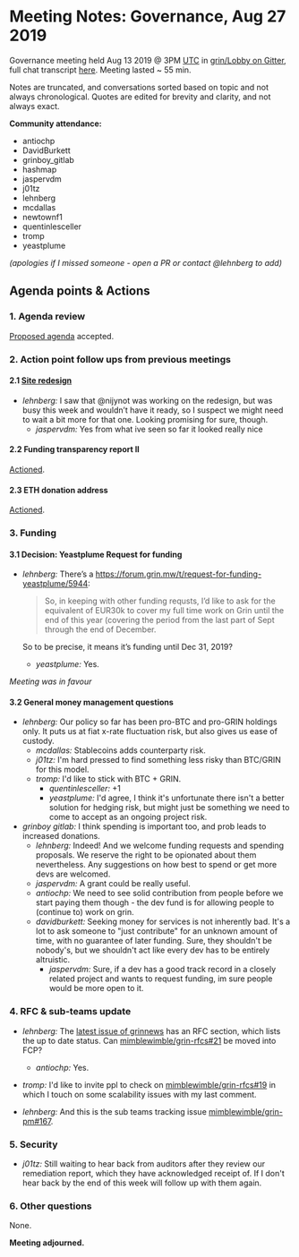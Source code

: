 # Meeting Notes: Governance, Aug 27 2019

Governance meeting held Aug 13 2019 @ 3PM [UTC](http://www.timebie.com/std/utc.php) in [grin/Lobby on Gitter](https://gitter.im/grin_community/Lobby), full chat transcript [here](https://gitter.im/grin_community/Lobby?at=5d6545d49b381b084f037a45). Meeting lasted ~ 55 min.

Notes are truncated, and conversations sorted based on topic and not always chronological. Quotes are edited for brevity and clarity, and not always exact. 

**Community attendance:**
* antiochp
* DavidBurkett
* grinboy_gitlab
* hashmap
* jaspervdm
* j01tz
* lehnberg
* mcdallas
* newtownf1
* quentinlesceller
* tromp
* yeastplume

_(apologies if I missed someone - open a PR or contact @lehnberg to add)_

## Agenda points & Actions

### 1. Agenda review
[Proposed agenda](https://github.com/mimblewimble/grin-pm/issues/176) accepted.

### 2. Action point follow ups from previous meetings

#### 2.1 [Site redesign](https://forum.grin.mw/t/grin-website-redesign/5533)

* _lehnberg:_ I saw that @nijynot was working on the redesign, but was  busy this week and wouldn’t have it ready, so I suspect we might need to wait a bit more for that one. Looking promising for sure, though.
   * _jaspervdm:_ Yes from what ive seen so far it looked really nice


#### 2.2 Funding transparency report II
[Actioned](https://github.com/mimblewimble/grin-pm/blob/master/financials/reports/funding_transparency_2019Q2.md).

#### 2.3 ETH donation address
[Actioned](https://github.com/mimblewimble/site/pull/143).

### 3. Funding

#### 3.1 Decision: Yeastplume Request for funding

* _lehnberg:_ There’s a https://forum.grin.mw/t/request-for-funding-yeastplume/5944:
    > So, in keeping with other funding requsts, I’d like to ask for the equivalent of EUR30k to cover my full time work on Grin until the end of this year (covering the period from the last part of Sept through the end of December.

    So to be precise, it means it’s funding until Dec 31, 2019?
   * _yeastplume:_ Yes.

_Meeting was in favour_


#### 3.2 General money management questions

* _lehnberg:_ Our policy so far has been pro-BTC and pro-GRIN holdings only. It puts us at fiat x-rate fluctuation risk, but also gives us ease of custody.
   * _mcdallas:_ Stablecoins adds counterparty risk.
   * _j01tz:_ I'm hard pressed to find something less risky than BTC/GRIN for this model.
   * _tromp:_ I'd like to stick with BTC + GRIN.
      * _quentinlesceller:_ +1
      * _yeastplume:_ I'd agree, I think it's unfortunate there isn't a better solution for hedging risk, but might just be something we need to come to accept as an ongoing project risk.
* _grinboy gitlab:_ I think spending is important too, and prob leads to increased donations.
   * _lehnberg:_  Indeed! And we welcome funding requests and spending proposals. We reserve the right to be opionated about them nevertheless. Any suggestions on how best to spend or get more devs are welcomed.
   * _jaspervdm:_ A grant could be really useful. 
   * _antiochp:_ We need to see solid contribution from people before we start paying them though - the dev fund is for allowing people to (continue to) work on grin.
   * _davidburkett:_ Seeking money for services is not inherently bad. It's a lot to ask someone to "just contribute" for an unknown amount of time, with no guarantee of later funding. Sure, they shouldn't be nobody's, but we shouldn't act like every dev has to be entirely altruistic.
      * _jaspervdm:_ Sure, if a dev has a good track record in a closely related project and wants to request funding, im sure people would be more open to it. 
  
### 4. RFC & sub-teams update

* _lehnberg:_ The [latest issue of grinnews](https://grinnews.substack.com/p/61-back-to-work-) has an RFC section, which lists the up to date status. Can [mimblewimble/grin-rfcs#21](https://github.com/mimblewimble/grin-rfcs/pull/21) be moved into FCP?
   * _antiochp:_ Yes.  

* _tromp:_ I'd like to invite ppl to check on [mimblewimble/grin-rfcs#19](https://github.com/mimblewimble/grin-rfcs/pull/19) in which I touch on some scalability issues with my last comment.

* _lehnberg:_  And this is the sub teams tracking issue [mimblewimble/grin-pm#167](https://github.com/mimblewimble/grin-pm/issues/167).

### 5. Security

* _j01tz:_ Still waiting to hear back from auditors after they review our remediation report, which they have acknowledged receipt of. If I don't hear back by the end of this week will follow up with them again.

### 6. Other questions

None.

**Meeting adjourned.**
